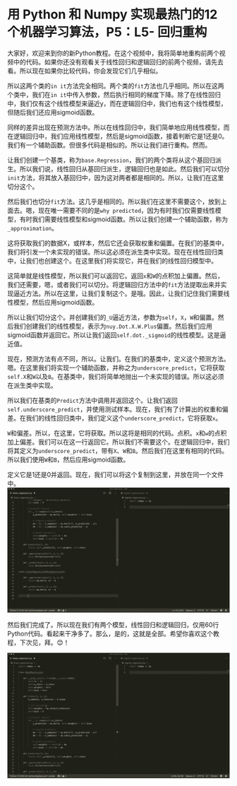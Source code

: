 # 用 Python 和 Numpy 实现最热门的12个机器学习算法，P5：L5- 回归重构 

大家好，欢迎来到你的新Python教程。在这个视频中，我将简单地重构前两个视频中的代码。如果你还没有观看关于线性回归和逻辑回归的前两个视频，请先去看。所以现在如果你比较代码，你会发现它们几乎相似。

所以这两个类的`in it`方法完全相同。两个类的`fit`方法也几乎相同。所以在这两个类中，我们在`in it`中传入参数，然后执行相同的梯度下降。除了在线性回归中，我们仅有这个线性模型来逼近y，而在逻辑回归中，我们也有这个线性模型，但随后我们还应用sigmoid函数。

同样的差异出现在预测方法中。所以在线性回归中，我们简单地应用线性模型，而在逻辑回归中，我们应用线性模型，然后是sigmoid函数，接着判断它是1还是0。我们有一个辅助函数。但很多代码是相似的。所以让我们进行重构。然而。

让我们创建一个基类，称为`base.Regression`，我们的两个类将从这个基回归派生。所以我们说，线性回归从基回归派生，逻辑回归也是如此。然后我们可以切分`init`方法，将其放入基回归中，因为这对两者都是相同的。所以，让我们在这里切分这个。

然后我们也切分`fit`方法。这几乎是相同的。所以我们在这里不需要这个，放到上面去。嗯，现在唯一需要不同的是`why predicted`，因为有时我们仅需要线性模型，有时我们需要线性模型和sigmoid函数。所以让我们创建一个辅助函数，称为`_approximation`。

这将获取我们的数据X，或样本，然后它还会获取权重和偏置。在我们的基类中，我们将引发一个未实现的错误。所以这必须在派生类中实现。现在在线性回归类中，让我们也创建这个。在这里我们将实现它，并在我们的线性回归模型中。

这简单就是线性模型，所以我们可以返回它。返回`x`和`W`的点积加上偏置。然后，我们还需要，嗯，或者我们可以切分。将逻辑回归方法中的`fit`方法提取出来并实现逼近方法。所以在这里，让我们复制这个。是哦。因此，让我们记住我们需要线性模型，然后应用sigmoid函数。

所以让我们切分这个。并创建我们的`_U`逼近方法，参数为`self`，`X`，`W`和偏置。然后我们创建我们的线性模型，表示为`nuy.Dot.X.W.Plus`偏置。然后我们应用sigmoid函数并返回它。所以让我们返回`self.dot._sigmoid`的线性模型。这是逼近值。

现在，预测方法有点不同，所以。让我们。在我们的基类中，定义这个预测方法。嗯。在这里我们将实现一个辅助函数，并称之为`underscore_predict`，它将获取`self.X`和`W`以及`B`。在基类中，我们将简单地抛出一个未实现的错误。所以这必须在派生类中实现。

所以我们在基类的`Predict`方法中调用并返回这个。让我们返回`self.underscore_predict`，并使用测试样本。现在，我们有了计算出的权重和偏差。在我们的线性回归类中，我们定义这个`underscore_predict`，它将获取`x`。

`W`和偏差。所以，在这里，它将获取。所以这将是相同的代码。点积。`x`和`w`的点积加上偏差。我们可以在这一行返回它。所以我们不需要这个。在逻辑回归中，我们将其定义为`underscore_predict`，带有`X`、`W`和`B`。然后我们在这里有相同的代码。所以我们使用`W`和`B`，然后应用sigmoid函数。

定义它是1还是0并返回。现在，我们可以将这个复制到这里，并放在同一个文件中。![](img/8cc66a6687567bf6ad9be22465110a63_1.png)

然后我们完成了。所以现在我们有两个模型，线性回归和逻辑回归，仅用60行Python代码。看起来干净多了。那么，是的，这就是全部。希望你喜欢这个教程，下次见，拜。😊！[](img/8cc66a6687567bf6ad9be22465110a63_3.png)

![](img/8cc66a6687567bf6ad9be22465110a63_4.png)
